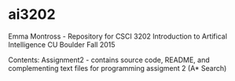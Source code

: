 # ai3202

Emma Montross - 
Repository for CSCI 3202 Introduction to Artifical Intelligence
CU Boulder Fall 2015

Contents: 
Assignment2 - contains source code, README, and complementing text files for programming assigment 2 (A* Search)

